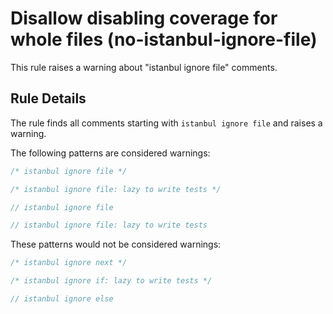 # Disallow disabling coverage for whole files (no-istanbul-ignore-file)

This rule raises a warning about "istanbul ignore file" comments.

## Rule Details

The rule finds all comments starting with `istanbul ignore file` and raises a
warning.

The following patterns are considered warnings:

```js
/* istanbul ignore file */

/* istanbul ignore file: lazy to write tests */

// istanbul ignore file

// istanbul ignore file: lazy to write tests
```

These patterns would not be considered warnings:

```js
/* istanbul ignore next */

/* istanbul ignore if: lazy to write tests */

// istanbul ignore else
```
